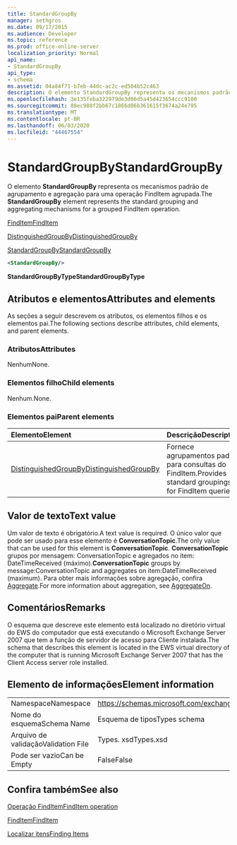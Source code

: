 ```yaml
---
title: StandardGroupBy
manager: sethgros
ms.date: 09/17/2015
ms.audience: Developer
ms.topic: reference
ms.prod: office-online-server
localization_priority: Normal
api_name:
- StandardGroupBy
api_type:
- schema
ms.assetid: 04a84f71-b7eb-44dc-ac2c-ed504b52c463
description: O elemento StandardGroupBy representa os mecanismos padrão de agrupamento e agregação para uma operação FindItem agrupada.
ms.openlocfilehash: 3e135feba322979de3d66d5a45d423654ccc9100
ms.sourcegitcommit: 88ec988f2bb67c1866d06b361615f3674a24e795
ms.translationtype: MT
ms.contentlocale: pt-BR
ms.lasthandoff: 06/03/2020
ms.locfileid: "44467554"
---
```

# <a name="standardgroupby"></a><span data-ttu-id="eb737-103">StandardGroupBy</span><span class="sxs-lookup"><span data-stu-id="eb737-103">StandardGroupBy</span></span>

<span data-ttu-id="eb737-104">O elemento **StandardGroupBy** representa os mecanismos padrão de agrupamento e agregação para uma operação FindItem agrupada.</span><span class="sxs-lookup"><span data-stu-id="eb737-104">The **StandardGroupBy** element represents the standard grouping and aggregating mechanisms for a grouped FindItem operation.</span></span> 
  
[<span data-ttu-id="eb737-105">FindItem</span><span class="sxs-lookup"><span data-stu-id="eb737-105">FindItem</span></span>](finditem.md)
  
[<span data-ttu-id="eb737-106">DistinguishedGroupBy</span><span class="sxs-lookup"><span data-stu-id="eb737-106">DistinguishedGroupBy</span></span>](distinguishedgroupby.md)
  
[<span data-ttu-id="eb737-107">StandardGroupBy</span><span class="sxs-lookup"><span data-stu-id="eb737-107">StandardGroupBy</span></span>](standardgroupby.md)
  
```xml
<StandardGroupBy/>
```

 <span data-ttu-id="eb737-108">**StandardGroupByType**</span><span class="sxs-lookup"><span data-stu-id="eb737-108">**StandardGroupByType**</span></span>
## <a name="attributes-and-elements"></a><span data-ttu-id="eb737-109">Atributos e elementos</span><span class="sxs-lookup"><span data-stu-id="eb737-109">Attributes and elements</span></span>

<span data-ttu-id="eb737-110">As seções a seguir descrevem os atributos, os elementos filhos e os elementos pai.</span><span class="sxs-lookup"><span data-stu-id="eb737-110">The following sections describe attributes, child elements, and parent elements.</span></span>
  
### <a name="attributes"></a><span data-ttu-id="eb737-111">Atributos</span><span class="sxs-lookup"><span data-stu-id="eb737-111">Attributes</span></span>

<span data-ttu-id="eb737-112">Nenhum</span><span class="sxs-lookup"><span data-stu-id="eb737-112">None.</span></span>
  
### <a name="child-elements"></a><span data-ttu-id="eb737-113">Elementos filho</span><span class="sxs-lookup"><span data-stu-id="eb737-113">Child elements</span></span>

<span data-ttu-id="eb737-114">Nenhum.</span><span class="sxs-lookup"><span data-stu-id="eb737-114">None.</span></span>
  
### <a name="parent-elements"></a><span data-ttu-id="eb737-115">Elementos pai</span><span class="sxs-lookup"><span data-stu-id="eb737-115">Parent elements</span></span>

|<span data-ttu-id="eb737-116">**Elemento**</span><span class="sxs-lookup"><span data-stu-id="eb737-116">**Element**</span></span>|<span data-ttu-id="eb737-117">**Descrição**</span><span class="sxs-lookup"><span data-stu-id="eb737-117">**Description**</span></span>|
|:-----|:-----|
|[<span data-ttu-id="eb737-118">DistinguishedGroupBy</span><span class="sxs-lookup"><span data-stu-id="eb737-118">DistinguishedGroupBy</span></span>](distinguishedgroupby.md) <br/> |<span data-ttu-id="eb737-119">Fornece agrupamentos padrão para consultas do FindItem.</span><span class="sxs-lookup"><span data-stu-id="eb737-119">Provides standard groupings for FindItem queries.</span></span>  <br/> |
   
## <a name="text-value"></a><span data-ttu-id="eb737-120">Valor de texto</span><span class="sxs-lookup"><span data-stu-id="eb737-120">Text value</span></span>

<span data-ttu-id="eb737-121">Um valor de texto é obrigatório.</span><span class="sxs-lookup"><span data-stu-id="eb737-121">A text value is required.</span></span> <span data-ttu-id="eb737-122">O único valor que pode ser usado para esse elemento é **ConversationTopic**.</span><span class="sxs-lookup"><span data-stu-id="eb737-122">The only value that can be used for this element is **ConversationTopic**.</span></span> <span data-ttu-id="eb737-123">**ConversationTopic** grupos por mensagem: ConversationTopic e agregados no item: DateTimeReceived (máximo).</span><span class="sxs-lookup"><span data-stu-id="eb737-123">**ConversationTopic** groups by message:ConversationTopic and aggregates on item:DateTimeReceived (maximum).</span></span> <span data-ttu-id="eb737-124">Para obter mais informações sobre agregação, confira [Aggregate](aggregateon.md).</span><span class="sxs-lookup"><span data-stu-id="eb737-124">For more information about aggregation, see [AggregateOn](aggregateon.md).</span></span>
  
## <a name="remarks"></a><span data-ttu-id="eb737-125">Comentários</span><span class="sxs-lookup"><span data-stu-id="eb737-125">Remarks</span></span>

<span data-ttu-id="eb737-126">O esquema que descreve este elemento está localizado no diretório virtual do EWS do computador que está executando o Microsoft Exchange Server 2007 que tem a função de servidor de acesso para Cliente instalada.</span><span class="sxs-lookup"><span data-stu-id="eb737-126">The schema that describes this element is located in the EWS virtual directory of the computer that is running Microsoft Exchange Server 2007 that has the Client Access server role installed.</span></span>
  
## <a name="element-information"></a><span data-ttu-id="eb737-127">Elemento de informações</span><span class="sxs-lookup"><span data-stu-id="eb737-127">Element information</span></span>

|||
|:-----|:-----|
|<span data-ttu-id="eb737-128">Namespace</span><span class="sxs-lookup"><span data-stu-id="eb737-128">Namespace</span></span>  <br/> |https://schemas.microsoft.com/exchange/services/2006/types  <br/> |
|<span data-ttu-id="eb737-129">Nome do esquema</span><span class="sxs-lookup"><span data-stu-id="eb737-129">Schema Name</span></span>  <br/> |<span data-ttu-id="eb737-130">Esquema de tipos</span><span class="sxs-lookup"><span data-stu-id="eb737-130">Types schema</span></span>  <br/> |
|<span data-ttu-id="eb737-131">Arquivo de validação</span><span class="sxs-lookup"><span data-stu-id="eb737-131">Validation File</span></span>  <br/> |<span data-ttu-id="eb737-132">Types. xsd</span><span class="sxs-lookup"><span data-stu-id="eb737-132">Types.xsd</span></span>  <br/> |
|<span data-ttu-id="eb737-133">Pode ser vazio</span><span class="sxs-lookup"><span data-stu-id="eb737-133">Can be Empty</span></span>  <br/> |<span data-ttu-id="eb737-134">False</span><span class="sxs-lookup"><span data-stu-id="eb737-134">False</span></span>  <br/> |
   
## <a name="see-also"></a><span data-ttu-id="eb737-135">Confira também</span><span class="sxs-lookup"><span data-stu-id="eb737-135">See also</span></span>



[<span data-ttu-id="eb737-136">Operação FindItem</span><span class="sxs-lookup"><span data-stu-id="eb737-136">FindItem operation</span></span>](finditem-operation.md)
  
[<span data-ttu-id="eb737-137">FindItem</span><span class="sxs-lookup"><span data-stu-id="eb737-137">FindItem</span></span>](finditem.md)


[<span data-ttu-id="eb737-138">Localizar itens</span><span class="sxs-lookup"><span data-stu-id="eb737-138">Finding Items</span></span>](https://msdn.microsoft.com/library/63af1f9c-464b-4fca-9ae3-3d60f24ca93c%28Office.15%29.aspx)

